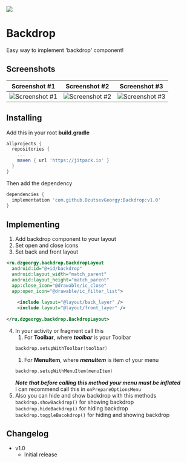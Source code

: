 [![](https://jitpack.io/v/DzutsevGeorgy/Backdrop.svg)](https://jitpack.io/#DzutsevGeorgy/Backdrop)
# Backdrop
Easy way to implement 'backdrop' component!

## Screenshots
Screenshot #1 | Screenshot #2 | Screenshot #3
------------- | ------------- | -------------
![Screenshot #1](https://raw.githubusercontent.com/DzutsevGeorgy/Backdrop/master/imgs/Screenshot_20190209-020158_Backdrop_Sample.png) | ![Screenshot #2](https://raw.githubusercontent.com/DzutsevGeorgy/Backdrop/master/imgs/Screenshot_20190209-020207_Backdrop_Sample.png) | ![Screenshot #3](https://raw.githubusercontent.com/DzutsevGeorgy/Backdrop/master/imgs/Screenshot_20190209-020218_Backdrop_Sample.png)

## Installing
Add this in your root **build.gradle**
```gradle
allprojects {
  repositories {
    ...
    maven { url 'https://jitpack.io' }
  }
}
```
Then add the dependency
```gradle
dependencies {
  implementation 'com.github.DzutsevGeorgy:Backdrop:v1.0'
}
```

## Implementing
1. Add backdrop component to your layout
2. Set open and close icons
3. Set back and front layout
```xml
<ru.dzgeorgy.backdrop.BackdropLayout
  android:id="@+id/backdrop"
  android:layout_width="match_parent"
  android:layout_height="match_parent"
  app:close_icon="@drawable/ic_close"
  app:open_icon="@drawable/ic_filter_list">
  
    <include layout="@layout/back_layer" />
    <include layout="@layout/front_layer" />
    
</ru.dzgeorgy.backdrop.BackdropLayout>
```
4. In your activity or fragment call this
   1. For **Toolbar**, where **_toolbar_** is your Toolbar
   ```kotlin
   backdrop.setupWithToolbar(toolbar)
   ```
   1. For **MenuItem**, where **_menuItem_** is item of your menu
   ```kotlin
   backdrop.setupWithMenuItem(menuItem)
   ```
    **_Note that before calling this method your menu must be inflated_**  
    I can recommend call this in `onPrepareOptionsMenu`
5. Also you can hide and show backdrop with this methods  
`backdrop.showBackdrop()` for showing backdrop  
`backdrop.hideBackdrop()` for hiding backdrop  
`backdrop.toggleBacokdrop()` for hiding and showing backdrop  
## Changelog
- v1.0  
  - Initial release
